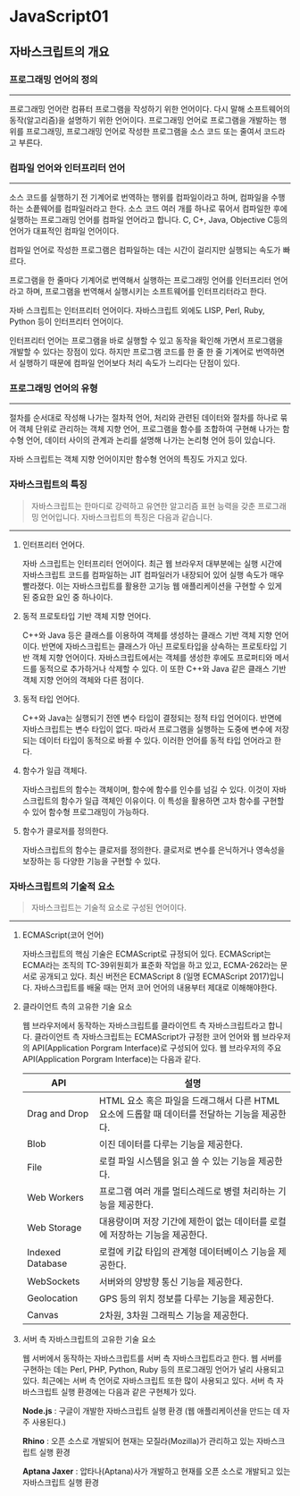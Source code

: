 # JavaScript01

## 자바스크립트의  개요

### 프로그래밍 언어의 정의

---

프로그래밍 언어란 컴퓨터 프로그램을 작성하기 위한 언어이다. 다시 말해 소프트웨어의 동작(알고리즘)을 설명하기 위한 언어이다. 프로그래밍 언어로 프로그램을 개발하는 행위를 프로그래밍, 프로그래밍 언어로 작성한 프로그램을 소스 코드 또는 줄여서 코드라고 부른다.

### 컴파일 언어와 인터프리터 언어

---

소스 코드를 실행하기 전 기계어로 번역하는 행위를 컴파일이라고 하며, 컴파일을 수행하는 소픝웨어를 컴파일러라고 한다. 소스 코드 여러 개를 하나로 묶어서 컴파일한 후에 실행하는 프로그래밍 언어를 컴파일 언어라고 합니다. C, C+, Java, Objective C등의 언어가 대표적인 컴파일 언어이다.

컴파일 언어로 작성한 프로그램은 컴파일하는 데는 시간이 걸리지만 실행되는 속도가 빠르다.

프로그램을 한 줄마다 기계어로 번역해서 실행하는 프로그래밍 언어를 인터프리터 언어라고 하며, 프로그램을 번역해서 실행시키는 소프트웨어를 인터프리터라고 한다.

자바 스크립트는 인터프리터 언어이다. 자바스크립트 외에도 LISP, Perl, Ruby, Python 등이 인터프리터 언어이다.

인터프리터 언어는 프로그램을 바로 실행할 수 있고 동작을 확인해 가면서 프로그램을 개발할 수 있다는 장점이 있다. 하지만 프로그램 코드를 한 줄 한 줄 기계어로 번역하면서 실행하기 때문에 컴파일 언어보다 처리 속도가 느리다는 단점이 있다.

### 프로그래밍 언어의 유형

---

절차를 순서대로 작성해 나가는 절차적 언어, 처리와 관련된 데이터와 절차를 하나로 묶어 객체 단위로 관리하는 객체 지향 언어, 프로그램을 함수를 조합하여 구현해 나가는 함수형 언어, 데이터 사이의 관계과 논리를 설명해 나가는 논리형 언어 등이 있습니다. 

자바 스크립트는 객체 지향 언어이지만 함수형 언어의 특징도 가지고 있다.

### 자바스크립트의 특징

> 자바스크립트는 한마디로 강력하고 유연한 알고리즘 표현 능력을 갖춘 프로그래밍 언어입니다. 자바스크립트의 특징은 다음과 같습니다.
> 

---

1. 인터프리터 언어다.

   자바 스크립트는 인터프리터 언어이다. 최근 웹 브라우저 대부분에는 실행 시간에 자바스크립트 코드를 컴파일하는 JIT 컴파일러가 내장되어 있어 실행 속도가 매우 빨라졌다. 이는 자바스크립트를 활용한 고기능 웹 애플리케이션을 구현할 수 있게 된 중요한 요인 중 하나이다.
2. 동적 프로토타입 기반 객체 지향 언어다.

   C++와 Java 등은 클래스를 이용하여 객체를 생성하는 클래스 기반 객체 지향 언어이다. 반면에 자바스크립트는 클래스가 아닌 프로토타입을 상속하는 프로토타입 기반 객체 지향 언어이다. 자바스크립트에서는 객체를 생성한 후에도 프로퍼티와 메서드를 동적으로 추가하거나 삭제할 수 있다. 이 또한 C++와 Java 같은 클래스 기반 객체 지향 언어의 객체와 다른 점이다.
3. 동적 타입 언어다.

   C++와 Java는 실행되기 전엔 변수 타입이 결정되는 정적 타입 언어이다. 반면에 자바스크립트는 변수 타입이 없다. 따라서 프로그램을 실행하는 도중에 변수에 저장되는 데이터 타입이 동적으로 바뀔 수 있다. 이러한 언어를 동적 타입 언어라고 한다.
4. 함수가 일급 객체다.

   자바스크립트의 함수는 객체이며, 함수에 함수를 인수를 넘길 수 있다. 이것이 자바스크립트의 함수가 일급 객체인 이유이다. 이 특성을 활용하면 고차 함수를 구현할 수 있어 함수형 프로그래밍이 가능하다.
5. 함수가 클로저를 정의한다.

   자바스크립트의 함수는 클로저를 정의한다. 클로저로 변수를 은닉하거나 영속성을 보장하는 등 다양한 기능을 구현할 수 있다.

###  자바스크립트의 기술적 요소

> 자바스크립트는 기술적 요소로 구성된 언어이다. 

---

1. ECMAScript(코어 언어)

   자바스크립트의 핵심 기술은 ECMAScript로 규정되어 있다. ECMAScript는 ECMA라는 조직의  TC-39위원회가 표준화 작업을 하고 있고, ECMA-262라는 문서로 공개되고 있다. 최신 버전은 ECMAScript 8 (일명 ECMAScript 2017)입니다. 자바스크립트를 배울 때는 먼저 코어 언어의 내용부터 제대로 이해해야한다.

2. 클라이언트 측의 고유한 기술 요소

   웹 브라우저에서 동작하는 자바스크립트를 클라이언트 측 자바스크립트라고 합니다. 클라이언트 측 자바스크립트는 ECMAScript가 규정한 코어 언어와 웹 브라우저의 API(Application Porgram Interface)로 구성되어 있다. 웹 브라우저의 주요 API(Application Porgram Interface)는 다음과 같다.

   | API              | 설명                                                         |
   | ---------------- | ------------------------------------------------------------ |
   | Drag and Drop    | HTML 요소 혹은 파일을 드래그해서 다른 HTML 요소에 드롭할 때 데이터를 전달하는 기능을 제공한다. |
   | Blob             | 이진 데이터를 다루는 기능을 제공한다.                        |
   | File             | 로컬 파일 시스템을 읽고 쓸 수 있는 기능을 제공한다.          |
   | Web Workers      | 프로그램 여러 개를 멀티스레드로 병렬 처리하는 기능을 제공한다. |
   | Web Storage      | 대용량이며 저장 기간에 제한이 없는 데이터를 로컬에 저장하는 기능을 제공한다. |
   | Indexed Database | 로컬에 키값 타입의 관계형 데이터베이스 기능을 제공한다.      |
   | WebSockets       | 서버와의 양방향 통신 기능을 제공한다.                        |
   | Geolocation      | GPS 등의 위치 정보를 다루는 기능을 제공한다.                 |
   | Canvas           | 2차원, 3차원 그래픽스 기능을 제공한다.                       |

3. 서버 측 자바스크립트의 고유한 기술 요소

   웹 서버에서 동작하는 자바스크립트를 서버 측 자바스크립트라고 한다. 웹 서버를 구현하는 데는  Perl, PHP, Python, Ruby 등의 프로그래밍 언어가 널리 사용되고 있다. 최근에는 서버 측 언어로 자바스크립트 또한 많이 사용되고 있다. 서버 측 자바스크립트 실행 환경에는 다음과 같은 구현체가 있다.

   **Node.js** : 구글이 개발한 자바스크립트 실행 환경 (웹 애플리케이션을 만드는 데 자주 사용된다.)

   **Rhino** : 오픈 소스로 개발되어 현재는 모질라(Mozilla)가 관리하고 있는 자바스크립트 실행 환경

   **Aptana Jaxer** : 압타나(Aptana)사가 개발하고 현재를 오픈 소스로 개발되고 있는 자바스크립트 실행 환경
